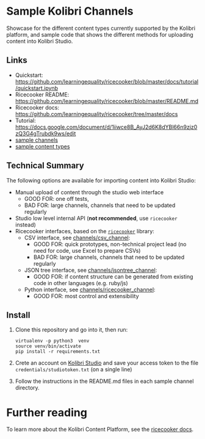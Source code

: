 Sample Kolibri Channels
=======================

Showcase for the different content types currently supported by the Kolibri platform,
and sample code that shows the different methods for uploading content into Kolibri Studio.


Links
-----

  - Quickstart: https://github.com/learningequality/ricecooker/blob/master/docs/tutorial/quickstart.ipynb
  - Ricecooker README: https://github.com/learningequality/ricecooker/blob/master/README.md
  - Ricecooker docs: https://github.com/learningequality/ricecooker/tree/master/docs
  - Tutorial: https://docs.google.com/document/d/1iiwce8B_AyJ2d6K8dYBl66n9zjz0zQ3G4gTrubdk9ws/edit
  - [sample channels](./channels)  
  - [sample content types](./contentnodes)



Technical Summary
-----------------

The following options are available for importing content into Kolibri Studio:
  - Manual upload of content through the studio web interface
     - GOOD FOR: one off tests,
     - BAD FOR: large channels, channels that need to be updated regularly
  - Studio low level internal API (**not recommended**, use `ricecooker` instead)
  - Ricecooker interfaces, based on the [`ricecooker`](https://github.com/learningequality/ricecooker) library:
      - CSV interface, see [channels/csv_channel](./channels/csv_channel):
         - GOOD FOR: quick prototypes, non-technical project lead (no need for code, use Excel to prepare CSVs)
         - BAD FOR: large channels, channels that need to be updated regularly
      - JSON tree interface, see [channels/jsontree_channel](./channels/jsontree_channel):
         - GOOD FOR: if content structure can be generated from existing code in other languages (e.g. ruby/js)
      - Python interface, see [channels/ricecooker_channel](./channels/ricecooker_channel):
         - GOOD FOR: most control and extensibility



Install
-------
1. Clone this repository and go into it, then run:

       virtualenv -p python3  venv
       source venv/bin/activate
       pip install -r requirements.txt

2. Crete an account on [Kolibri Studio](http://studio.learningequality.org/)
   and save your access token to the file `credentials/studiotoken.txt` (on a single line)

3. Follow the instructions in the README.md files in each sample channel directory.




Further reading
===============

To learn more about the Kolibri Content Platform, see the 
[ricecooker docs](https://github.com/learningequality/ricecooker/tree/master/docs).

